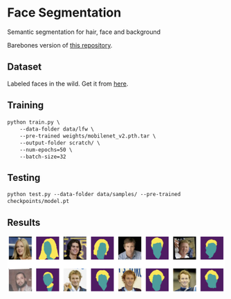 # Face Segmentation
Semantic segmentation for hair, face and background

Barebones version of [this repository](https://github.com/akirasosa/mobile-semantic-segmentation/).

## Dataset
Labeled faces in the wild. Get it from [here](https://www.dropbox.com/s/kkj73eklp5fnut0/data.zip?dl=0).


## Training
```
python train.py \
    --data-folder data/lfw \
    --pre-trained weights/mobilenet_v2.pth.tar \
    --output-folder scratch/ \
    --num-epochs=50 \
    --batch-size=32
```

## Testing

```
python test.py --data-folder data/samples/ --pre-trained checkpoints/model.pt
```


## Results
![alt text](results.png "Sample results")